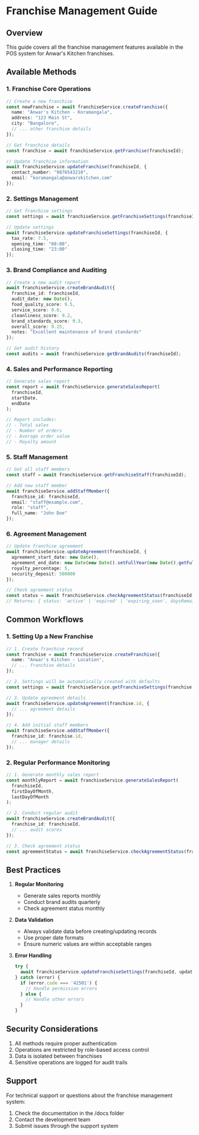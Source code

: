 # Franchise Management Guide

## Overview
This guide covers all the franchise management features available in the POS system for Anwar's Kitchen franchises.

## Available Methods

### 1. Franchise Core Operations

```typescript
// Create a new franchise
const newFranchise = await franchiseService.createFranchise({
  name: "Anwar's Kitchen - Koramangala",
  address: "123 Main St",
  city: "Bangalore",
  // ... other franchise details
});

// Get franchise details
const franchise = await franchiseService.getFranchise(franchiseId);

// Update franchise information
await franchiseService.updateFranchise(franchiseId, {
  contact_number: "9876543210",
  email: "koramangala@anwarskitchen.com"
});
```

### 2. Settings Management

```typescript
// Get franchise settings
const settings = await franchiseService.getFranchiseSettings(franchiseId);

// Update settings
await franchiseService.updateFranchiseSettings(franchiseId, {
  tax_rate: 7.5,
  opening_time: "08:00",
  closing_time: "23:00"
});
```

### 3. Brand Compliance and Auditing

```typescript
// Create a new audit report
await franchiseService.createBrandAudit({
  franchise_id: franchiseId,
  audit_date: new Date(),
  food_quality_score: 9.5,
  service_score: 9.0,
  cleanliness_score: 9.2,
  brand_standards_score: 9.3,
  overall_score: 9.25,
  notes: "Excellent maintenance of brand standards"
});

// Get audit history
const audits = await franchiseService.getBrandAudits(franchiseId);
```

### 4. Sales and Performance Reporting

```typescript
// Generate sales report
const report = await franchiseService.generateSalesReport(
  franchiseId,
  startDate,
  endDate
);

// Report includes:
// - Total sales
// - Number of orders
// - Average order value
// - Royalty amount
```

### 5. Staff Management

```typescript
// Get all staff members
const staff = await franchiseService.getFranchiseStaff(franchiseId);

// Add new staff member
await franchiseService.addStaffMember({
  franchise_id: franchiseId,
  email: "staff@example.com",
  role: "staff",
  full_name: "John Doe"
});
```

### 6. Agreement Management

```typescript
// Update franchise agreement
await franchiseService.updateAgreement(franchiseId, {
  agreement_start_date: new Date(),
  agreement_end_date: new Date(new Date().setFullYear(new Date().getFullYear() + 5)),
  royalty_percentage: 5,
  security_deposit: 500000
});

// Check agreement status
const status = await franchiseService.checkAgreementStatus(franchiseId);
// Returns: { status: 'active' | 'expired' | 'expiring_soon', daysRemaining?: number }
```

## Common Workflows

### 1. Setting Up a New Franchise

```typescript
// 1. Create franchise record
const franchise = await franchiseService.createFranchise({
  name: "Anwar's Kitchen - Location",
  // ... franchise details
});

// 2. Settings will be automatically created with defaults
const settings = await franchiseService.getFranchiseSettings(franchise.id);

// 3. Update agreement details
await franchiseService.updateAgreement(franchise.id, {
  // ... agreement details
});

// 4. Add initial staff members
await franchiseService.addStaffMember({
  franchise_id: franchise.id,
  // ... manager details
});
```

### 2. Regular Performance Monitoring

```typescript
// 1. Generate monthly sales report
const monthlyReport = await franchiseService.generateSalesReport(
  franchiseId,
  firstDayOfMonth,
  lastDayOfMonth
);

// 2. Conduct regular audit
await franchiseService.createBrandAudit({
  franchise_id: franchiseId,
  // ... audit scores
});

// 3. Check agreement status
const agreementStatus = await franchiseService.checkAgreementStatus(franchiseId);
```

## Best Practices

1. **Regular Monitoring**
   - Generate sales reports monthly
   - Conduct brand audits quarterly
   - Check agreement status monthly

2. **Data Validation**
   - Always validate data before creating/updating records
   - Use proper date formats
   - Ensure numeric values are within acceptable ranges

3. **Error Handling**
   ```typescript
   try {
     await franchiseService.updateFranchiseSettings(franchiseId, updates);
   } catch (error) {
     if (error.code === '42501') {
       // Handle permission errors
     } else {
       // Handle other errors
     }
   }
   ```

## Security Considerations

1. All methods require proper authentication
2. Operations are restricted by role-based access control
3. Data is isolated between franchises
4. Sensitive operations are logged for audit trails

## Support

For technical support or questions about the franchise management system:
1. Check the documentation in the /docs folder
2. Contact the development team
3. Submit issues through the support system